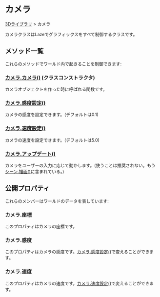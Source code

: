 # カメラ

[3Dライブラリ](/lib/3d/3d) > カメラ

カメラクラスはLazeでグラフィックスをすべて制御するクラスです。

## メソッド一覧

これらのメソッドでワールド内で起きることを制御できます:

### [カメラ.カメラ()](/lib/3d/cameraconstructor) (クラスコンストラクタ)

カメラオブジェクトを作った時に呼ばれる関数です。

### [カメラ.感度設定()](/lib/3d/setsensitivity)

カメラの感度を設定できます。(デフォルトは0.1)

### [カメラ.速度設定()](/lib/3d/setspeed)

カメラの速度を設定できます。(デフォルトは5.0)

### [カメラ.アップデート()](/lib/3d/cameraupdate)

カメラをユーザーの入力に応じて動かします。(使うことは推奨されない。もう[シーン.描画()](/lib/3d/draw)に含まれている。)

## 公開プロパティ

これらのメンバーはワールドのデータを表しています:

### カメラ.座標

このプロパティはカメラの座標です。

### カメラ.感度

このプロパティはカメラの感度です。[カメラ.感度設定()](/lib/3d/setsensitivity)で変えることができます。

### カメラ.速度

このプロパティはカメラの速度です。[カメラ.速度設定()](/lib/3d/setspeed)で変えることができます。